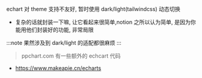 echart 对 theme 支持不友好, 暂时使用 dark/light(tailwindcss) 动态切换

* 复杂的话就封装一下嘛, 让它看起来很简单,notion 之所以认为简单, 是因为你能用他们封装好的功能, 非常局限

:::note
果然涉及到 dark/light 的适配都很麻烦
:::

> ppchart.com 有一些额外的 echcart 代码
* https://www.makeapie.cn/echarts